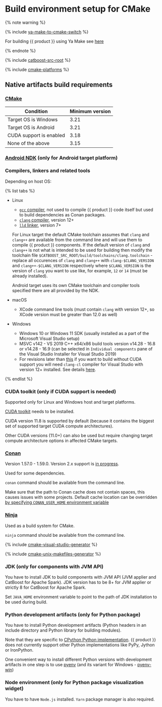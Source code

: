 # Build environment setup for CMake

{% note warning %}

{% include [ya-make-to-cmake-switch](../_includes/work_src/reusage-installation/ya-make-to-cmake-switch.md) %}

For building {{ product }} using Ya Make see [here](../concepts/build-from-source.md#build-ya-make)

{% endnote %}

{% include [catboost-src-root](../_includes/work_src/reusage-installation/catboost-src-root.md) %}

{% include [cmake-platforms](../_includes/work_src/reusage-installation/cmake-platforms.md) %}

## Native artifacts build requirements

### [CMake](https://cmake.org/)

  |Condition|Minimum version|
  |---------|---------|
  | Target OS is Windows | 3.21 |
  | Target OS is Android | 3.21 |
  | CUDA support is enabled | 3.18 |
  | None of the above | 3.15 |

### [Android NDK](https://developer.android.com/ndk/downloads) (only for Android target platform)

### Compilers, linkers and related tools

  Depending on host OS:

  {% list tabs %}

  - Linux

      - [`gcc` compiler](https://gcc.gnu.org/), not used to compile {{ product }} code itself but used to build dependencies as Conan packages.
      - [`clang` compiler](https://clang.llvm.org/), version 12+
      - [`lld` linker](https://lld.llvm.org/), version 7+

      For Linux target the default CMake toolchain assumes that `clang` and `clang++` are available from the command line and will use them to compile {{ product }} components. If the default version of `clang` and `clang++` is not what is intended to be used for building then modify the toolchain file `$CATBOOST_SRC_ROOT/build/toolchains/clang.toolchain` - replace all occurences of `clang` and `clang++` with `clang-$CLANG_VERSION` and `clang++-$CLANG_VERSION` respectively where `$CLANG_VERSION` is the version of `clang` you want to use like, for example, `12` or `14` (must be already installed).

      Android target uses its own CMake toolchain and compiler tools specified there are all provided by the NDK.

  - macOS

      - XCode command line tools (must contain `clang` with version 12+, so XCode version must be greater than 12.0 as well)

  - Windows

      - Windows 10 or Windows 11 SDK (usually installed as a part of the Microsoft Visual Studio setup)
      - MSVC v142 - VS 2019 C++ x64/x86 build tools version v14.28 - 16.8 or v14.28 - 16.9 (can be selected in `Individual components` pane of the Visual Studio Installer for Visual Studio 2019)
      - For revisions later than [this](https://github.com/catboost/catboost/commit/d5ac776e0dd4eeb2ffd99d3fabaaee3e86b8dba1) if you want to build without CUDA support you will need `clang-cl` compiler for Visual Studio with version 12+ installed. See details [here](https://learn.microsoft.com/en-us/cpp/build/clang-support-msbuild?view=msvc-160).

  {% endlist %}

### CUDA toolkit (only if CUDA support is needed)

  Supported only for Linux and Windows host and target platforms.

  [CUDA toolkit](https://developer.nvidia.com/cuda-downloads) needs to be installed.

  CUDA version 11.8 is supported by default (because it contains the biggest set of supported target CUDA compute architectures).

  Other CUDA versions (11.0+) can also be used but require changing target compute architecture options in affected CMake targets.

### [Conan](https://conan.io/)

  Version 1.57.0 - 1.59.0. Version 2.x support is [in progress](https://github.com/catboost/catboost/issues/2582).

  Used for some dependencies.

  `conan` command should be available from the command line.

  Make sure that the path to Conan cache does not contain spaces, this causes issues with some projects. Default cache location can be overridden [by specifying `CONAN_USER_HOME` environment variable](https://docs.conan.io/1/mastering/custom_cache.html)

### [Ninja](https://ninja-build.org/)

  Used as a build system for CMake.

  `ninja` command should be available from the command line.

  {% include [cmake-visual-studio-generator](../_includes/work_src/reusage-installation/cmake-visual-studio-generator.md) %}

  {% include [cmake-unix-makefiles-generator](../_includes/work_src/reusage-installation/cmake-unix-makefiles-generator.md) %}

### JDK (only for components with JVM API)

  You have to install JDK to build components with JVM API (JVM applier and CatBoost for Apache Spark).
  JDK version has to be 8+ for JVM applier or strictly 8 for CatBoost for Apache Spark.

  Set `JAVA_HOME` environment variable to point to the path of JDK installation to be used during build.

### Python development artifacts (only for Python package)

  You have to install Python development artifacts (Python headers in an include directory and Python library for building modules).

  Note that they are specific to [CPython Python implementation](https://en.wikipedia.org/wiki/CPython). {{ product }} does not currently support other Python implementations like PyPy, Jython or IronPython.

  One convenient way to install different Python versions with development artifacts in one step is to use [pyenv](https://github.com/pyenv/pyenv) (and its variant for Windows - [pyenv-win](https://github.com/pyenv-win/pyenv-win))

### Node environment (only for Python package visualization widget)

  You have to have `Node.js` installed. `Yarn` package manager is also required.
